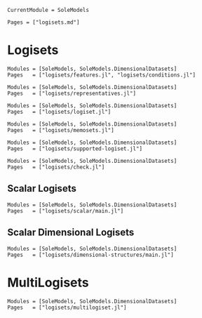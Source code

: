 ```@meta
CurrentModule = SoleModels
```

```@contents
Pages = ["logisets.md"]
```

# Logisets

```@autodocs
Modules = [SoleModels, SoleModels.DimensionalDatasets]
Pages   = ["logisets/features.jl", "logisets/conditions.jl"]
```


```@autodocs
Modules = [SoleModels, SoleModels.DimensionalDatasets]
Pages   = ["logisets/representatives.jl"]
```
```@autodocs
Modules = [SoleModels, SoleModels.DimensionalDatasets]
Pages   = ["logisets/logiset.jl"]
```
```@autodocs
Modules = [SoleModels, SoleModels.DimensionalDatasets]
Pages   = ["logisets/memosets.jl"]
```
```@autodocs
Modules = [SoleModels, SoleModels.DimensionalDatasets]
Pages   = ["logisets/supported-logiset.jl"]
```

```@autodocs
Modules = [SoleModels, SoleModels.DimensionalDatasets]
Pages   = ["logisets/check.jl"]
```

## Scalar Logisets

```@autodocs
Modules = [SoleModels, SoleModels.DimensionalDatasets]
Pages   = ["logisets/scalar/main.jl"]
```

## Scalar Dimensional Logisets

```@autodocs
Modules = [SoleModels, SoleModels.DimensionalDatasets]
Pages   = ["logisets/dimensional-structures/main.jl"]
```

# MultiLogisets

```@autodocs
Modules = [SoleModels, SoleModels.DimensionalDatasets]
Pages   = ["logisets/multilogiset.jl"]
```
